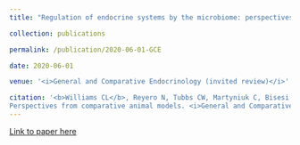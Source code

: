 ```yaml
---
title: "Regulation of endocrine systems by the microbiome: perspectives from comparative animal models"

collection: publications

permalink: /publication/2020-06-01-GCE

date: 2020-06-01

venue: '<i>General and Comparative Endocrinology (invited review)</i>'

citation: '<b>Williams CL</b>, Reyero N, Tubbs CW, Martyniuk C, Bisesi JH (2020). Microbiome-endocrine regulation:
Perspectives from comparative animal models. <i>General and Comparative Endocrinology</i>, 292: 113437.'
---
```


[Link to paper here](https://doi.org/10.1016/j.ygcen.2020.113437)
